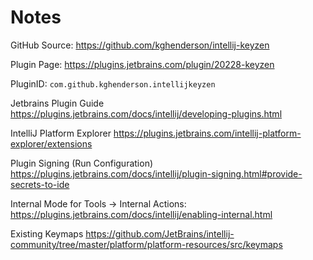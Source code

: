 # Notes 
                                                 
GitHub Source: 
https://github.com/kghenderson/intellij-keyzen


Plugin Page: 
https://plugins.jetbrains.com/plugin/20228-keyzen
      
PluginID:
`com.github.kghenderson.intellijkeyzen`


Jetbrains Plugin Guide
https://plugins.jetbrains.com/docs/intellij/developing-plugins.html
                                                      
IntelliJ Platform Explorer
https://plugins.jetbrains.com/intellij-platform-explorer/extensions
                                                                          
Plugin Signing (Run Configuration)
https://plugins.jetbrains.com/docs/intellij/plugin-signing.html#provide-secrets-to-ide

Internal Mode  for Tools -> Internal Actions:
https://plugins.jetbrains.com/docs/intellij/enabling-internal.html


Existing Keymaps
https://github.com/JetBrains/intellij-community/tree/master/platform/platform-resources/src/keymaps
